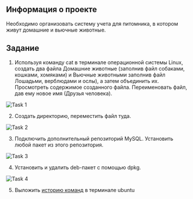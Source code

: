 ## Информация о проекте
Необходимо организовать систему учета для питомника, в котором живут
домашние и вьючные животные.

## Задание
1. Используя команду cat в терминале операционной системы Linux, создать
два файла Домашние животные (заполнив файл собаками, кошками,
хомяками) и Вьючные животными заполнив файл Лошадьми, верблюдами и
ослы), а затем объединить их. Просмотреть содержимое созданного файла.
Переименовать файл, дав ему новое имя (Друзья человека).

![Task 1](https://downloader.disk.yandex.ru/preview/dce39b14b604cdfa346f377a969d8f3d182da3b5c75bbc66c68185e0c614494c/64b1bd71/W15InxzkvylIUv-GMeyFSimYszDsRAK3lJr_vjSLWqwlqXuXeumam5Mq2kcl3Jn51WH2oUyWxNUx7_Rd_A2VDw%3D%3D?uid=0&filename=task_1.jpg&disposition=inline&hash=&limit=0&content_type=image%2Fjpeg&owner_uid=0&tknv=v2&size=2048x2048)

2. Создать директорию, переместить файл туда.

![Task 2](https://downloader.disk.yandex.ru/preview/ae97a9d2983a6a19d6cad48740ba46c839b105eb19caa862ec49c15495011518/64b1bd99/cD9DGTq4Z_XX40IUsP9JtTv1wMQsPkZk_vi6UEdwM45H6deDzD0NK9eZ_OmXWtM0nwBKwMpT9RPVUURzs_5wuQ%3D%3D?uid=0&filename=task_2.jpg&disposition=inline&hash=&limit=0&content_type=image%2Fjpeg&owner_uid=0&tknv=v2&size=2048x2048)

3. Подключить дополнительный репозиторий MySQL. Установить любой пакет
из этого репозитория.

![Task 3](https://downloader.disk.yandex.ru/preview/e1702379ff9c8a8353a4cd8ec0539eac9913bdff5cfe32e309b2b804e4d5fa66/64b1bdc2/GopyMazLfl_mXzYYt9LV4e15UEPU_OeOTbPVMTD0rWWWEMlVXXShopiGl2hyW1QYaPEKkatOUi2KB-6oKBvaSQ%3D%3D?uid=0&filename=task_3.jpg&disposition=inline&hash=&limit=0&content_type=image%2Fjpeg&owner_uid=0&tknv=v2&size=2048x2048)

4. Установить и удалить deb-пакет с помощью dpkg.

![Task 4](https://downloader.disk.yandex.ru/preview/25d33598ee3caa7143aecec68268ec1b0a8808cb13f6399dc115e8bfa93a5913/64b1be13/0Qk5cZGa8oT2-werpPxhhymYszDsRAK3lJr_vjSLWqzXsPZJKFarXtwGjisjTOoOvcTy7O0CwFKJZHobS1Y2_Q%3D%3D?uid=0&filename=task_4.jpg&disposition=inline&hash=&limit=0&content_type=image%2Fjpeg&owner_uid=0&tknv=v2&size=2048x2048)

5. Выложить [историю команд]() в терминале ubuntu